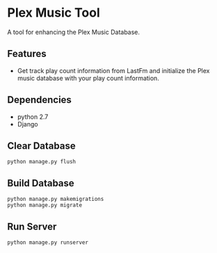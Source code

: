 Plex Music Tool
============

A tool for enhancing the Plex Music Database.

## Features
- Get track play count information from LastFm and initialize the Plex music database with your play count information.

## Dependencies
- python 2.7
- Django

## Clear Database
```
python manage.py flush
```

## Build Database
```
python manage.py makemigrations
python manage.py migrate
```
## Run Server
```
python manage.py runserver
```